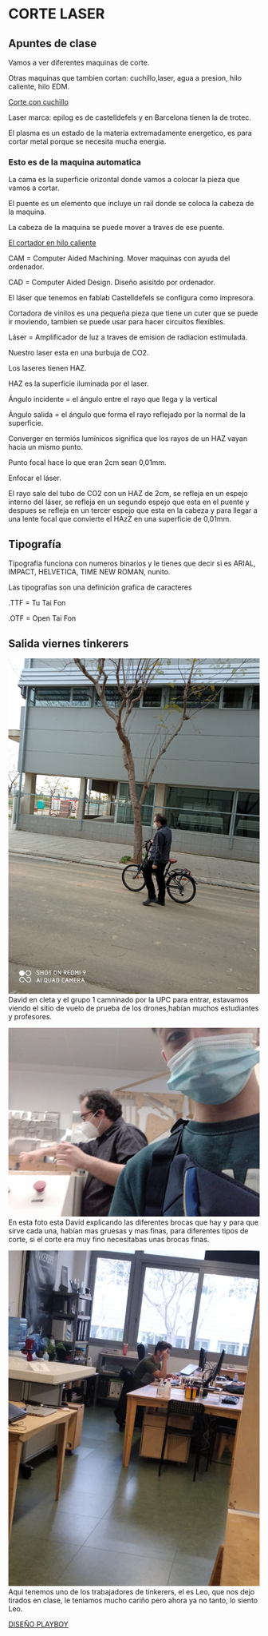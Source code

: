 # CORTE LASER

## Apuntes de clase

Vamos a ver diferentes maquinas de corte.

Otras maquinas que tambien cortan: cuchillo,laser, agua a presion, hilo caliente, hilo EDM.

[Corte con cuchillo](https://www.youtube.com/watch?v=PG9lJOnNTzQ)

Laser marca: epilog es de castelldefels y en Barcelona tienen la de trotec.

El plasma es un estado de la materia extremadamente energetico, es para cortar metal porque se necesita mucha energia.

### Esto es de la maquina automatica 

La cama es la superficie orizontal donde vamos a colocar la pieza que vamos a cortar.

El puente es un elemento que incluye un rail donde se coloca  la cabeza de la maquina.

La cabeza de la maquina se puede mover a traves de ese puente.

[El cortador en hilo caliente](https://www.youtube.com/supported_browsers)

CAM = Computer Aided Machining. Mover maquinas con ayuda del ordenador.

CAD = Computer Aided Design. Diseño asisitdo por ordenador.

El láser que tenemos en fablab Castelldefels se configura como impresora.

Cortadora de vinilos es una pequeña pieza que tiene un cuter que se puede ir moviendo, tambien se puede 
usar para hacer circuitos flexibles.

Láser = Amplificador de luz a traves de emision de radiacion estimulada.

Nuestro laser esta en una burbuja de CO2.

Los laseres tienen HAZ.

HAZ es la superficie iluminada por el laser.

Ángulo incidente = el ángulo entre el rayo que llega y la vertical

Ángulo salida = el ángulo que forma el rayo reflejado por la normal de la superficie. 

Converger en termiós lumínicos significa que los rayos de un HAZ vayan hacia un mismo punto.

Punto focal hace lo que eran 2cm sean 0,01mm.

Enfocar el láser.

El rayo sale del tubo de CO2 con un HAZ de 2cm, se refleja en un espejo interno del láser, se refleja en un segundo espejo que esta en el puente y despues se refleja en un tercer espejo que esta en la cabeza y para llegar a una lente focal que convierte el HAzZ en una superficie de 0,01mm.

## Tipografía

Tipografía funciona con numeros binarios y le tienes que decir si es ARIAL, IMPACT, HELVETICA, TIME NEW ROMAN, nunito.

Las tipografías son una definición grafica de caracteres 

.TTF = Tu Tai Fon

.OTF = Open Tai Fon




## Salida viernes tinkerers

![David en cleta](https://github.com/reverte04/Soldadura-y-disegn-3.eva/blob/main/foto8.jpeg) David en cleta y el grupo 1 camninado por la UPC para entrar, estavamos viendo el sitio de vuelo de prueba de los drones,habían muchos estudiantes y profesores.

![](https://github.com/reverte04/Soldadura-y-disegn-3.eva/blob/main/foto1%20salida.jpeg) En esta foto esta David explicando las diferentes brocas que hay y para que sirve cada una, habían mas gruesas y mas finas, para diferentes tipos de corte, si el corte era muy fino necesitabas unas brocas finas.

![](https://github.com/reverte04/Soldadura-y-disegn-3.eva/blob/main/foto4.jpeg) Aqui tenemos uno de los trabajadores de tinkerers, el es Leo, que nos dejo tirados en clase, le teniamos mucho cariño pero ahora ya no tanto, lo siento Leo.


[DISEÑO PLAYBOY](https://github.com/reverte04/Soldadura-y-disegn-3.eva/blob/main/inkscape.MD#corte-laser)



